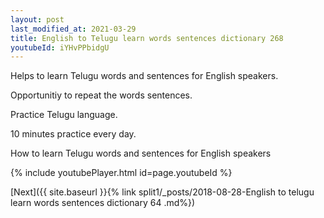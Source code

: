 ```yaml
---
layout: post
last_modified_at: 2021-03-29
title: English to Telugu learn words sentences dictionary 268 
youtubeId: iYHvPPbidgU
---
```

 
 
Helps to learn Telugu words and sentences for English speakers.

Opportunitiy to repeat the words sentences. 

Practice Telugu language. 
 
10 minutes practice every day. 
 
How to learn Telugu words and sentences for English speakers 
 
{% include youtubePlayer.html id=page.youtubeId %}
 
 
[Next]({{ site.baseurl }}{% link  split1/_posts/2018-08-28-English to telugu learn words sentences dictionary 64 .md%})
 
